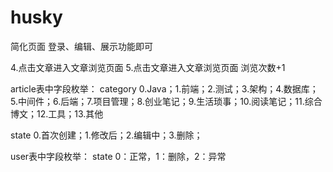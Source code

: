 # husky
简化页面 登录、编辑、展示功能即可

4.点击文章进入文章浏览页面
5.点击文章进入文章浏览页面 浏览次数+1

article表中字段枚举：
category 0.Java；1.前端；2.测试；3.架构；4.数据库；5.中间件；6.后端；7.项目管理；8.创业笔记；9.生活琐事；10.阅读笔记；11.综合博文；12.工具；13.其他

state 0.首次创建；1.修改后；2.编辑中；3.删除；

user表中字段枚举：
state 0：正常，1：删除，2：异常